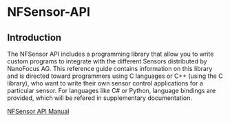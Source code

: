# NFSensor-API

## Introduction

The NFSensor API includes a  programming library that allow you to write custom programs to integrate with the different Sensors distributed  by NanoFocus AG. This reference guide contains information on this library and is directed toward programmers using C languages or C++ (using the C library), who want to write their own sensor control applications for a particular sensor. For languages like C# or Python, language bindings are provided, which will be refered in supplementary documentation.
 

[NFSensor API Manual](docs/NFSensorAPIManual.md)
